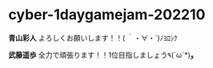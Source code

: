 # cyber-1daygamejam-202210
__青山彩人__ 
よろしくお願いします！！( ｀・∀・´)ﾉﾖﾛｼｸ

__武藤遥歩__
全力で頑張ります！！1位目指しましょう٩(ˊωˋ*)و
